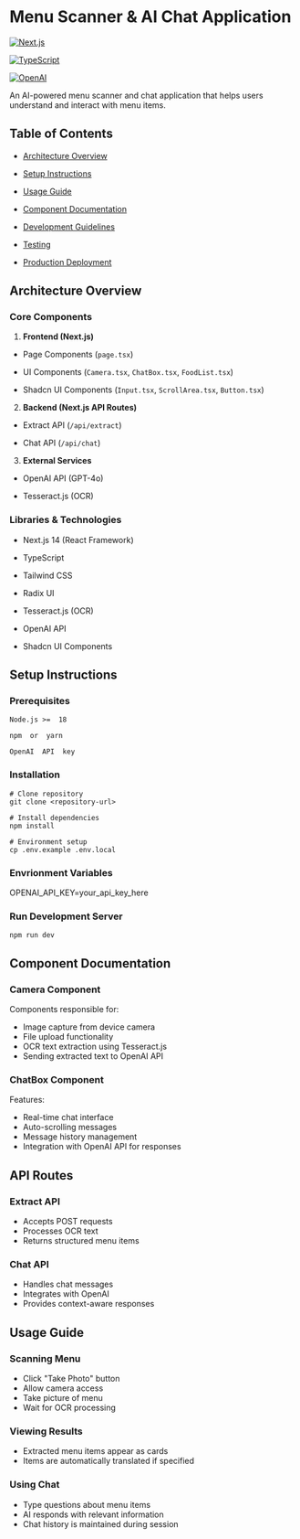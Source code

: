 # Menu Scanner & AI Chat Application

  

[![Next.js](https://img.shields.io/badge/Next.js-14-black)](https://nextjs.org/)

[![TypeScript](https://img.shields.io/badge/TypeScript-5.0-blue)](https://www.typescriptlang.org/)

[![OpenAI](https://img.shields.io/badge/OpenAI-API-412991)](https://openai.com/)

  

An AI-powered menu scanner and chat application that helps users understand and interact with menu items.

  

## Table of Contents

- [Architecture Overview](#architecture-overview)

- [Setup Instructions](#setup-instructions)

- [Usage Guide](#usage-guide)

- [Component Documentation](#component-documentation)

- [Development Guidelines](#development-guidelines)

- [Testing](#testing)

- [Production Deployment](#production-deployment)

  

## Architecture Overview

  

### Core Components

1.  **Frontend (Next.js)**

- Page Components (`page.tsx`)

- UI Components (`Camera.tsx`, `ChatBox.tsx`, `FoodList.tsx`)

- Shadcn UI Components (`Input.tsx`, `ScrollArea.tsx`, `Button.tsx`)

  

2.  **Backend (Next.js API Routes)**

- Extract API (`/api/extract`)

- Chat API (`/api/chat`)

  

3.  **External Services**

- OpenAI API (GPT-4o)

- Tesseract.js (OCR)

  

### Libraries & Technologies

- Next.js 14 (React Framework)

- TypeScript

- Tailwind CSS

- Radix UI

- Tesseract.js (OCR)

- OpenAI API

- Shadcn UI Components

  

## Setup Instructions

  

### Prerequisites

```
Node.js >=  18

npm  or  yarn

OpenAI  API  key
```

### Installation
```
# Clone repository
git clone <repository-url>

# Install dependencies
npm install

# Environment setup
cp .env.example .env.local
```

### Envrionment Variables
OPENAI_API_KEY=your_api_key_here

### Run Development Server
```
npm run dev
```

## Component Documentation
### Camera Component
Components responsible for:
- Image capture from device camera
- File upload functionality
- OCR text extraction using Tesseract.js
- Sending extracted text to OpenAI API

### ChatBox Component
Features:
- Real-time chat interface
- Auto-scrolling messages
- Message history management
- Integration with OpenAI API for responses

## API Routes
### Extract API
- Accepts POST requests
- Processes OCR text
- Returns structured menu items
### Chat API
- Handles chat messages
- Integrates with OpenAI
- Provides context-aware responses

## Usage Guide
### Scanning Menu
- Click "Take Photo" button
- Allow camera access
- Take picture of menu
- Wait for OCR processing

### Viewing Results
- Extracted menu items appear as cards
- Items are automatically translated if specified

### Using Chat
- Type questions about menu items
- AI responds with relevant information
- Chat history is maintained during session